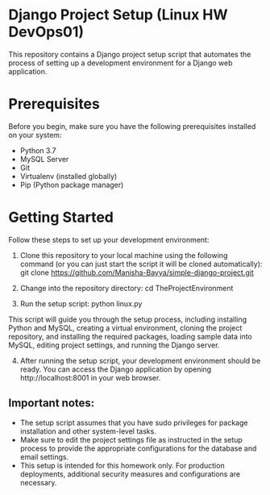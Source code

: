 # Django Project Setup (Linux HW DevOps01)
This repository contains a Django project setup script that automates the process of setting up 
a development environment for a Django web application.

# Prerequisites
Before you begin, make sure you have the following prerequisites installed on your system:

* Python 3.7
* MySQL Server
* Git
* Virtualenv (installed globally)
* Pip (Python package manager)

# Getting Started

Follow these steps to set up your development environment:
1) Clone this repository to your local machine using the following command (or you can just start the script it will be cloned automatically):
   git clone https://github.com/Manisha-Bayya/simple-django-project.git

2) Change into the repository directory:
   cd TheProjectEnvironment

3) Run the setup script:
   python linux.py

This script will guide you through the setup process, including installing Python and
MySQL, creating a virtual environment, cloning the project repository, and installing the required
packages, loading sample data into MySQL, editing project settings, and running the Django server.

4) After running the setup script, your development environment should be ready.
You can access the Django application by opening http://localhost:8001 in your web browser.


## Important notes:

* The setup script assumes that you have sudo privileges for package installation and other system-level tasks.
* Make sure to edit the project settings file as instructed in the setup process to provide the appropriate configurations for the database and email settings.
* This setup is intended for this homework only. For production deployments, additional security measures and configurations are necessary.

